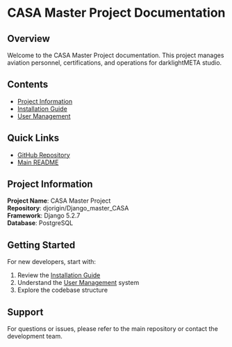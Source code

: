 # CASA Master Project Documentation

## Overview

Welcome to the CASA Master Project documentation. This project manages aviation personnel, certifications, and operations for darklightMETA studio.

## Contents

- [Project Information](project-info.md)
- [Installation Guide](installation.md)
- [User Management](user-management.md)

## Quick Links

- [GitHub Repository](https://github.com/djorigin/Django_master_CASA)
- [Main README](../README.md)

## Project Information

**Project Name**: CASA Master Project  
**Repository**: djorigin/Django_master_CASA  
**Framework**: Django 5.2.7  
**Database**: PostgreSQL  

## Getting Started

For new developers, start with:
1. Review the [Installation Guide](installation.md)
2. Understand the [User Management](user-management.md) system
3. Explore the codebase structure

## Support

For questions or issues, please refer to the main repository or contact the development team.
